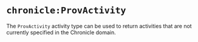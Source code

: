 # `chronicle:ProvActivity`

The `ProvActivity` activity type can be used to return activities that are
not currently specified in the Chronicle domain.
